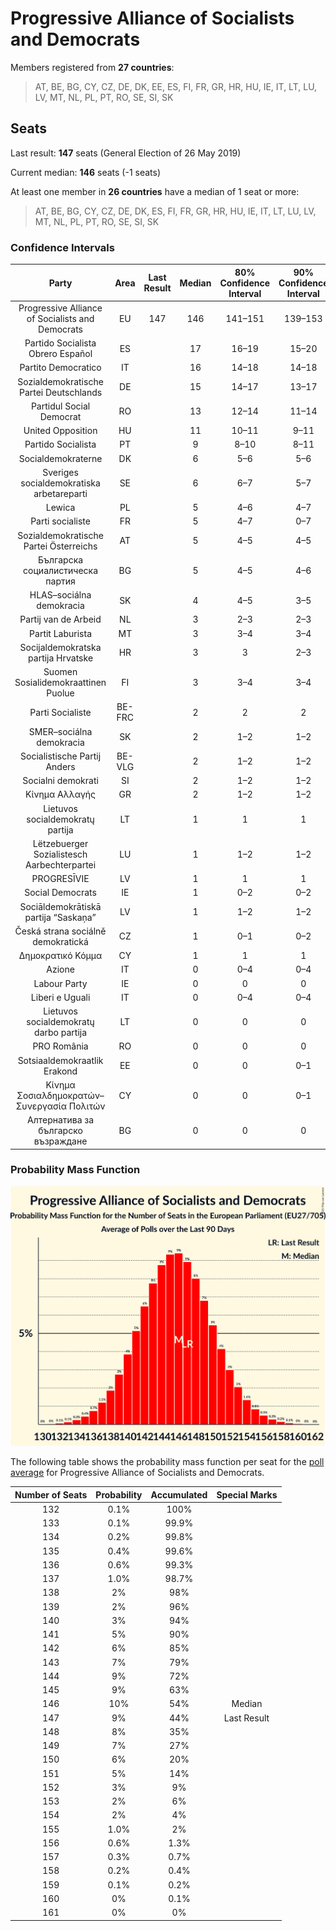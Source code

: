 # Progressive Alliance of Socialists and Democrats

Members registered from **27 countries**:

> AT, BE, BG, CY, CZ, DE, DK, EE, ES, FI, FR, GR, HR, HU, IE, IT, LT, LU, LV, MT, NL, PL, PT, RO, SE, SI, SK

## Seats

Last result: **147** seats (General Election of 26 May 2019)

Current median: **146** seats (-1 seats)

At least one member in **26 countries** have a median of 1 seat or more:

> AT, BE, BG, CY, CZ, DE, DK, ES, FI, FR, GR, HR, HU, IE, IT, LT, LU, LV, MT, NL, PL, PT, RO, SE, SI, SK

### Confidence Intervals

| Party | Area | Last Result | Median | 80% Confidence Interval | 90% Confidence Interval | 95% Confidence Interval | 99% Confidence Interval |
|:-----:|:----:|:-----------:|:------:|:-----------------------:|:-----------------------:|:-----------------------:|:-----------------------:|
| Progressive Alliance of Socialists and Democrats | EU | 147 | 146 | 141–151 | 139–153 | 138–154 | 135–157 |
| Partido Socialista Obrero Español | ES | | 17 | 16–19 | 15–20 | 14–20 | 14–21 |
| Partito Democratico | IT | | 16 | 14–18 | 14–18 | 13–18 | 13–19 |
| Sozialdemokratische Partei Deutschlands | DE | | 15 | 14–17 | 13–17 | 13–17 | 12–19 |
| Partidul Social Democrat | RO | | 13 | 12–14 | 11–14 | 11–14 | 11–14 |
| United Opposition | HU | | 11 | 10–11 | 9–11 | 9–12 | 9–12 |
| Partido Socialista | PT | | 9 | 8–10 | 8–11 | 8–11 | 8–11 |
| Socialdemokraterne | DK | | 6 | 5–6 | 5–6 | 5–6 | 5–7 |
| Sveriges socialdemokratiska arbetareparti | SE | | 6 | 6–7 | 5–7 | 5–7 | 5–7 |
| Lewica | PL | | 5 | 4–6 | 4–7 | 3–7 | 3–8 |
| Parti socialiste | FR | | 5 | 4–7 | 0–7 | 0–7 | 0–8 |
| Sozialdemokratische Partei Österreichs | AT | | 5 | 4–5 | 4–5 | 4–6 | 4–6 |
| Българска социалистическа партия | BG | | 5 | 4–5 | 4–6 | 3–6 | 3–6 |
| HLAS–sociálna demokracia | SK | | 4 | 4–5 | 3–5 | 3–5 | 3–5 |
| Partij van de Arbeid | NL | | 3 | 2–3 | 2–3 | 2–3 | 2–3 |
| Partit Laburista | MT | | 3 | 3–4 | 3–4 | 3–4 | 3–4 |
| Socijaldemokratska partija Hrvatske | HR | | 3 | 3 | 2–3 | 2–3 | 2–4 |
| Suomen Sosialidemokraattinen Puolue | FI | | 3 | 3–4 | 3–4 | 3–4 | 3–4 |
| Parti Socialiste | BE-FRC | | 2 | 2 | 2 | 2 | 2–3 |
| SMER–sociálna demokracia | SK | | 2 | 1–2 | 1–2 | 1–2 | 1–2 |
| Socialistische Partij Anders | BE-VLG | | 2 | 1–2 | 1–2 | 1–2 | 1–2 |
| Socialni demokrati | SI | | 2 | 1–2 | 1–2 | 1–2 | 1–3 |
| Κίνημα Αλλαγής | GR | | 2 | 1–2 | 1–2 | 1–2 | 1–2 |
| Lietuvos socialdemokratų partija | LT | | 1 | 1 | 1 | 1 | 1–2 |
| Lëtzebuerger Sozialistesch Aarbechterpartei | LU | | 1 | 1–2 | 1–2 | 1–2 | 1–2 |
| PROGRESĪVIE | LV | | 1 | 1 | 1 | 0–1 | 0–1 |
| Social Democrats | IE | | 1 | 0–2 | 0–2 | 0–2 | 0–2 |
| Sociāldemokrātiskā partija “Saskaņa” | LV | | 1 | 1–2 | 1–2 | 1–2 | 1–2 |
| Česká strana sociálně demokratická | CZ | | 1 | 0–1 | 0–2 | 0–2 | 0–2 |
| Δημοκρατικό Κόμμα | CY | | 1 | 1 | 1 | 1 | 1 |
| Azione | IT | | 0 | 0–4 | 0–4 | 0–4 | 0–5 |
| Labour Party | IE | | 0 | 0 | 0 | 0 | 0 |
| Liberi e Uguali | IT | | 0 | 0–4 | 0–4 | 0–4 | 0–5 |
| Lietuvos socialdemokratų darbo partija | LT | | 0 | 0 | 0 | 0 | 0 |
| PRO România | RO | | 0 | 0 | 0 | 0 | 0 |
| Sotsiaaldemokraatlik Erakond | EE | | 0 | 0 | 0–1 | 0–1 | 0–1 |
| Κίνημα Σοσιαλδημοκρατών–Συνεργασία Πολιτών | CY | | 0 | 0 | 0–1 | 0–1 | 0–1 |
| Алтернатива за българско възраждане | BG | | 0 | 0 | 0 | 0 | 0 |

### Probability Mass Function

![Graph with seats probability mass function not yet produced](average-2021-03-31-seats-pmf-progressiveallianceofsocialistsanddemocrats.png "Seats Probability Mass Function")

The following table shows the probability mass function per seat for the [poll average](average-2021-03-31.html) for Progressive Alliance of Socialists and Democrats.

| Number of Seats | Probability | Accumulated | Special Marks |
|:---------------:|:-----------:|:-----------:|:-------------:|
| 132 | 0.1% | 100% |  |
| 133 | 0.1% | 99.9% |  |
| 134 | 0.2% | 99.8% |  |
| 135 | 0.4% | 99.6% |  |
| 136 | 0.6% | 99.3% |  |
| 137 | 1.0% | 98.7% |  |
| 138 | 2% | 98% |  |
| 139 | 2% | 96% |  |
| 140 | 3% | 94% |  |
| 141 | 5% | 90% |  |
| 142 | 6% | 85% |  |
| 143 | 7% | 79% |  |
| 144 | 9% | 72% |  |
| 145 | 9% | 63% |  |
| 146 | 10% | 54% | Median |
| 147 | 9% | 44% | Last Result |
| 148 | 8% | 35% |  |
| 149 | 7% | 27% |  |
| 150 | 6% | 20% |  |
| 151 | 5% | 14% |  |
| 152 | 3% | 9% |  |
| 153 | 2% | 6% |  |
| 154 | 2% | 4% |  |
| 155 | 1.0% | 2% |  |
| 156 | 0.6% | 1.3% |  |
| 157 | 0.3% | 0.7% |  |
| 158 | 0.2% | 0.4% |  |
| 159 | 0.1% | 0.2% |  |
| 160 | 0% | 0.1% |  |
| 161 | 0% | 0% |  |


